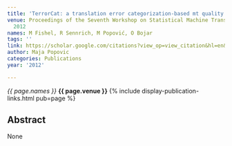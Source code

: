 ```yaml
---
title: 'TerrorCat: a translation error categorization-based mt quality metric'
venue: Proceedings of the Seventh Workshop on Statistical Machine Translation, 64-70,
  2012
names: M Fishel, R Sennrich, M Popović, O Bojar
tags: ''
link: https://scholar.google.com/citations?view_op=view_citation&hl=en&user=KdAV2Y0AAAAJ&pagesize=100&sortby=pubdate&citation_for_view=KdAV2Y0AAAAJ:hqOjcs7Dif8C
author: Maja Popovic
categories: Publications
year: '2012'

---
```


*{{ page.names }}*
**{{ page.venue }}**
{% include display-publication-links.html pub=page %}
## Abstract

None